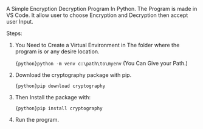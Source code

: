 A Simple Encryption Decryption Program In Python.
The Program is made in VS Code.
It allow user to choose Encryption and Decryption then accept user Input.

Steps:
1. You Need to Create a Virtual Environment in The folder where the program is or any desire location.

   ```{python}python -m venv c:\path\to\myenv``` (You Can Give your Path.)

2. Download the cryptography package with pip.

      ```{python}pip download cryptography```

3. Then Install the package with:

   ```{python}pip install cryptography```

4. Run the program.
